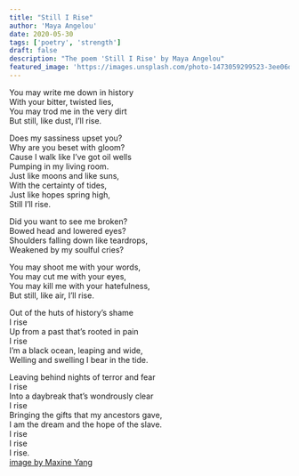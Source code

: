 ```yaml
---
title: "Still I Rise"
author: 'Maya Angelou'
date: 2020-05-30
tags: ['poetry', 'strength']
draft: false
description: "The poem 'Still I Rise' by Maya Angelou"
featured_image: 'https://images.unsplash.com/photo-1473059299523-3ee06d1b88db?ixlib=rb-1.2.1&auto=format&fit=crop&w=967&h=300'
---
```


You may write me down in history  
With your bitter, twisted lies,  
You may trod me in the very dirt  
But still, like dust, I’ll rise.  

Does my sassiness upset you?  
Why are you beset with gloom?  
Cause I walk like I’ve got oil wells  
Pumping in my living room.  
Just like moons and like suns,  
With the certainty of tides,  
Just like hopes spring high,  
Still I’ll rise.  

Did you want to see me broken?  
Bowed head and lowered eyes?  
Shoulders falling down like teardrops,  
Weakened by my soulful cries?  

You may shoot me with your words,  
You may cut me with your eyes,  
You may kill me with your hatefulness,  
But still, like air, I’ll rise.  

Out of the huts of history’s shame  
I rise  
Up from a past that’s rooted in pain  
I rise  
I’m a black ocean, leaping and wide,  
Welling and swelling I bear in the tide.  

Leaving behind nights of terror and fear  
I rise  
Into a daybreak that’s wondrously clear  
I rise  
Bringing the gifts that my ancestors gave,  
I am the dream and the hope of the slave.  
I rise  
I rise  
I rise.  
[image by Maxine Yang](https://unsplash.com/photos/TFoZ93XScFM)
